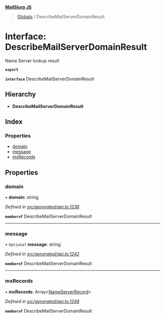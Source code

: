 **[MailSlurp JS](../README.md)**

> [Globals](../README.md) / DescribeMailServerDomainResult

# Interface: DescribeMailServerDomainResult

Name Server lookup result

**`export`** 

**`interface`** DescribeMailServerDomainResult

## Hierarchy

* **DescribeMailServerDomainResult**

## Index

### Properties

* [domain](describemailserverdomainresult.md#domain)
* [message](describemailserverdomainresult.md#message)
* [mxRecords](describemailserverdomainresult.md#mxrecords)

## Properties

### domain

•  **domain**: string

*Defined in [src/generated/api.ts:1236](https://github.com/mailslurp/mailslurp-client/blob/a8663d0/src/generated/api.ts#L1236)*

**`memberof`** DescribeMailServerDomainResult

___

### message

• `Optional` **message**: string

*Defined in [src/generated/api.ts:1242](https://github.com/mailslurp/mailslurp-client/blob/a8663d0/src/generated/api.ts#L1242)*

**`memberof`** DescribeMailServerDomainResult

___

### mxRecords

•  **mxRecords**: Array\<[NameServerRecord](nameserverrecord.md)>

*Defined in [src/generated/api.ts:1248](https://github.com/mailslurp/mailslurp-client/blob/a8663d0/src/generated/api.ts#L1248)*

**`memberof`** DescribeMailServerDomainResult
